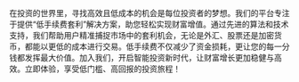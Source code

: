 在投资的世界里，寻找高效且低成本的机会是每位投资者的梦想。我们的平台专注于提供“低手续费套利”解决方案，助您轻松实现财富增值。通过先进的算法和技术支持，我们帮助用户精准捕捉市场中的套利机会，无论是外汇、股票还是加密货币，都能以更低的成本进行交易。低手续费不仅减少了资金损耗，更让您的每一分钱都发挥最大价值。加入我们，开启智能投资新时代，让财富增长更加稳健与高效。立即体验，享受低门槛、高回报的投资旅程！